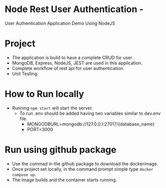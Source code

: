 # Node Rest User Authentication - 
User Authentication Application Demo Using NodeJS
# Project 
- The application is build to have a complete CRUD for user . 
- MongoDB, Express, NodeJS, JEST are used in this application. 
- Complete workflow of rest api for user authentication. 
- Unit Testing.
# How to Run locally
- Running `npm start` will start the server.
    - To run .env should be added having two variables similar to dev.env file. 
        - MONGODBURL=mongodb://127.0.0.1:27017/{database_name}
        - PORT=3000

# Run using github package
-  Use the commad in the github package to download the dockerimage.
-  Once project set locally, in the command prompt simple type `docker compose up`.
-  The image builds and the container starts running. 

